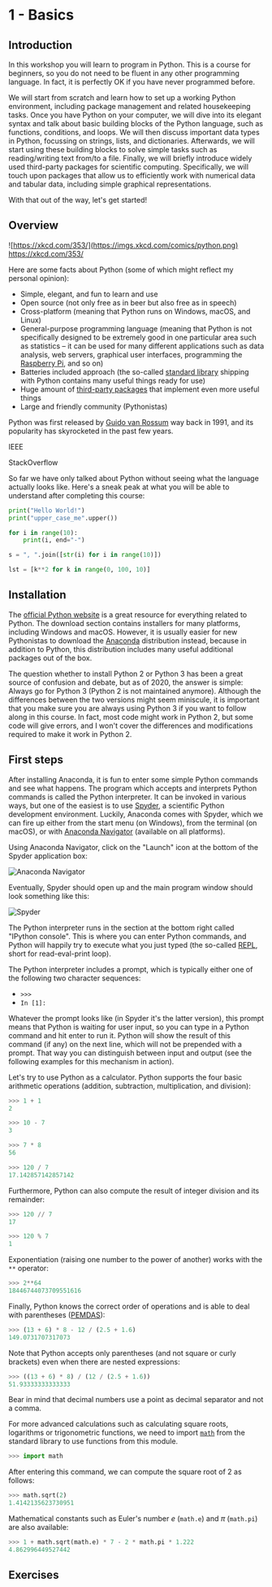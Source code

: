 1 - Basics
==========
Introduction
------------
In this workshop you will learn to program in Python. This is a course for beginners, so you do not need to be fluent in any other programming language. In fact, it is perfectly OK if you have never programmed before.

We will start from scratch and learn how to set up a working Python environment, including package management and related housekeeping tasks. Once you have Python on your computer, we will dive into its elegant syntax and talk about basic building blocks of the Python language, such as functions, conditions, and loops. We will then discuss important data types in Python, focussing on strings, lists, and dictionaries. Afterwards, we will start using these building blocks to solve simple tasks such as reading/writing text from/to a file. Finally, we will briefly introduce widely used third-party packages for scientific computing. Specifically, we will touch upon packages that allow us to efficiently work with numerical data and tabular data, including simple graphical representations.

With that out of the way, let's get started!

Overview
--------
![https://xkcd.com/353/](https://imgs.xkcd.com/comics/python.png)
https://xkcd.com/353/

Here are some facts about Python (some of which might reflect my personal opinion):

- Simple, elegant, and fun to learn and use
- Open source (not only free as in beer but also free as in speech)
- Cross-platform (meaning that Python runs on Windows, macOS, and Linux)
- General-purpose programming language (meaning that Python is not specifically designed to be extremely good in one particular area such as statistics &ndash; it can be used for many different applications such as data analysis, web servers, graphical user interfaces, programming the [Raspberry Pi](https://www.raspberrypi.org/), and so on)
- Batteries included approach (the so-called [standard library](https://docs.python.org/3/library/) shipping with Python contains many useful things ready for use)
- Huge amount of [third-party packages](https://pypi.org/) that implement even more useful things
- Large and friendly community (Pythonistas)

Python was first released by [Guido van Rossum](https://en.wikipedia.org/wiki/Guido_van_Rossum) way back in 1991, and its popularity has skyrocketed in the past few years.

IEEE

StackOverflow

So far we have only talked about Python without seeing what the language actually looks like. Here's a sneak peak at what you will be able to understand after completing this course:

```python
print("Hello World!")
print("upper_case_me".upper())

for i in range(10):
    print(i, end="-")

s = ", ".join([str(i) for i in range(10)])

lst = [k**2 for k in range(0, 100, 10)]
```

Installation
------------
The [official Python website](https://www.python.org/) is a great resource for everything related to Python. The download section contains installers for many platforms, including Windows and macOS. However, it is usually easier for new Pythonistas to download the [Anaconda](https://www.anaconda.com/) distribution instead, because in addition to Python, this distribution includes many useful additional packages out of the box.

The question whether to install Python 2 or Python 3 has been a great source of confusion and debate, but as of 2020, the answer is simple: Always go for Python 3 (Python 2 is not maintained anymore). Although the differences between the two versions might seem miniscule, it is important that you make sure you are always using Python 3 if you want to follow along in this course. In fact, most code might work in Python 2, but some code will give errors, and I won't cover the differences and modifications required to make it work in Python 2.

First steps
-----------
After installing Anaconda, it is fun to enter some simple Python commands and see what happens. The program which accepts and interprets Python commands is called the Python interpreter. It can be invoked in various ways, but one of the easiest is to use [Spyder](https://www.spyder-ide.org/), a scientific Python development environment. Luckily, Anaconda comes with Spyder, which we can fire up either from the start menu (on Windows), from the terminal (on macOS), or with [Anaconda Navigator](https://docs.anaconda.com/anaconda/navigator/) (available on all platforms).

Using Anaconda Navigator, click on the "Launch" icon at the bottom of the Spyder application box:

![Anaconda Navigator](navigator.png)

Eventually, Spyder should open up and the main program window should look something like this:

![Spyder](spyder.png)

The Python interpreter runs in the section at the bottom right called "IPython console". This is where you can enter Python commands, and Python will happily try to execute what you just typed (the so-called [REPL](https://en.wikipedia.org/wiki/Read%E2%80%93eval%E2%80%93print_loop), short for read-eval-print loop).

The Python interpreter includes a prompt, which is typically either one of the following two character sequences:
- `>>>`
- `In [1]:`

Whatever the prompt looks like (in Spyder it's the latter version), this prompt means that Python is waiting for user input, so you can type in a Python command and hit enter to run it. Python will show the result of this command (if any) on the next line, which will not be prepended with a prompt. That way you can distinguish between input and output (see the following examples for this mechanism in action).

Let's try to use Python as a calculator. Python supports the four basic arithmetic operations (addition, subtraction, multiplication, and division):

```python
>>> 1 + 1
2
```
```python
>>> 10 - 7
3
```
```python
>>> 7 * 8
56
```
```python
>>> 120 / 7
17.142857142857142
```

Furthermore, Python can also compute the result of integer division and its remainder:

```python
>>> 120 // 7
17
```
```python
>>> 120 % 7
1
```

Exponentiation (raising one number to the power of another) works with the `**` operator:
```python
>>> 2**64
18446744073709551616
```

Finally, Python knows the correct order of operations and is able to deal with parentheses ([PEMDAS](https://en.wikipedia.org/wiki/Order_of_operations#Mnemonics)):

```python
>>> (13 + 6) * 8 - 12 / (2.5 + 1.6)
149.0731707317073
```

Note that Python accepts only parentheses (and not square or curly brackets) even when there are nested expressions:

```python
>>> ((13 + 6) * 8) / (12 / (2.5 + 1.6))
51.93333333333333
```

Bear in mind that decimal numbers use a point as decimal separator and not a comma.

For more advanced calculations such as calculating square roots, logarithms or trigonometric functions, we need to import [`math`](https://docs.python.org/3/library/math.html) from the standard library to use functions from this module.

```python
>>> import math
```

After entering this command, we can compute the square root of 2 as follows:
```python
>>> math.sqrt(2)
1.4142135623730951
```

Mathematical constants such as Euler's number *e* (`math.e`) and $\pi$ (`math.pi`) are also available:
```python
>>> 1 + math.sqrt(math.e) * 7 - 2 * math.pi * 1.222
4.862996449527442
```

Exercises
---------
